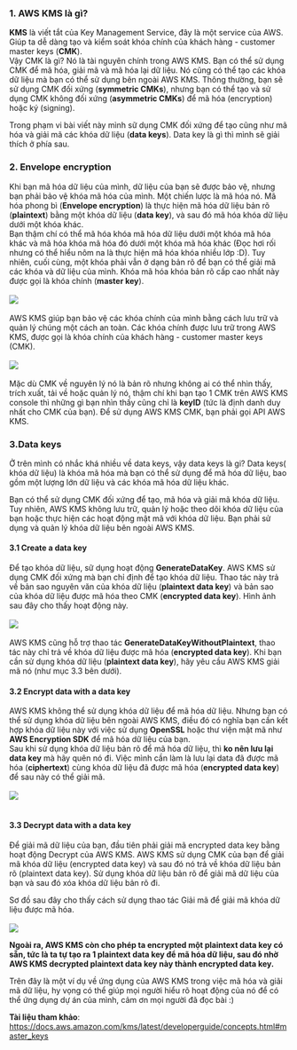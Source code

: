### 1. AWS KMS là gì?
**KMS** là viết tắt của Key Management Service, đây là một service của AWS. Giúp ta dễ dàng tạo và kiểm soát khóa chính của khách hàng - customer master keys (**CMK**).<br>
Vậy CMK là gì? Nó là tài nguyên chính trong AWS KMS. Bạn có thể sử dụng CMK để mã hóa, giải mã và mã hóa lại dữ liệu. Nó cũng có thể tạo các khóa dữ liệu mà bạn có thể sử dụng bên ngoài AWS KMS. Thông thường, bạn sẽ sử dụng CMK đối xứng (**symmetric CMKs**), nhưng bạn có thể tạo và sử dụng CMK không đối xứng (**asymmetric CMKs**) để mã hóa (encryption) hoặc ký (signing).<br>

Trong phạm vi bài viết này mình sữ dụng CMK đối xứng để tạo cũng như mã hóa và giải mã các khóa dữ liệu (**data keys**). Data key là gì thì mình sẽ giải thích ở phía sau.
### 2. Envelope encryption
Khi bạn mã hóa dữ liệu của mình, dữ liệu của bạn sẽ được bảo vệ, nhưng bạn phải bảo vệ khóa mã hóa của mình. Một chiến lược là mã hóa nó. Mã hóa phong bì (**Envelope encryption**) là thực hiện mã hóa dữ liệu bản rõ (**plaintext**) bằng một khóa dữ liệu (**data key**), và sau đó mã hóa khóa dữ liệu dưới một khóa khác.<br>
Bạn thậm chí có thể mã hóa khóa mã hóa dữ liệu dưới một khóa mã hóa khác và mã hóa khóa mã hóa đó dưới một khóa mã hóa khác (Đọc hơi rối nhưng có thể hiểu nôm na là thực hiện mã hóa khóa nhiều lớp :D). Tuy nhiên, cuối cùng, một khóa phải vẫn ở dạng bản rõ để bạn có thể giải mã các khóa và dữ liệu của mình. Khóa mã hóa khóa bản rõ cấp cao nhất này được gọi là khóa chính (**master key**).<br><br>
![](https://images.viblo.asia/16b1a3bb-7519-4ee5-8de2-9b9093fdfe96.png)<br><br>
AWS KMS giúp bạn bảo vệ các khóa chính của mình bằng cách lưu trữ và quản lý chúng một cách an toàn. Các khóa chính được lưu trữ trong AWS KMS, được gọi là khóa chính của khách hàng - customer master keys (CMK). <br><br>
![](https://images.viblo.asia/95a0f068-1801-4ea9-9f3a-f674d599a5c6.png)<br><br>
Mặc dù CMK về nguyên lý nó là bản rõ nhưng không ai có thể nhìn thấy, trích xuất, tải về hoặc quản lý nó, thậm chí khi bạn tạo 1 CMK trên AWS KMS console thì những gì bạn nhìn thấy cũng chỉ là **keyID** (tức là định danh duy nhất cho CMK của bạn). Để sử dụng AWS KMS CMK, bạn phải gọi API AWS KMS.
### 3.Data keys
Ở trên mình có nhắc khá nhiều về data keys, vậy data keys là gi?
Data keys( khóa dữ liệu) là khóa mã hóa mà bạn có thể sử dụng để mã hóa dữ liệu, bao gồm một lượng lớn dữ liệu và các khóa mã hóa dữ liệu khác.

Bạn có thể sử dụng CMK đối xứng để tạo, mã hóa và giải mã khóa dữ liệu. Tuy nhiên, AWS KMS không lưu trữ, quản lý hoặc theo dõi khóa dữ liệu của bạn hoặc thực hiện các hoạt động mật mã với khóa dữ liệu. Bạn phải sử dụng và quản lý khóa dữ liệu bên ngoài AWS KMS.<br>
#### 3.1 Create a data key
Để tạo khóa dữ liệu, sữ dụng hoạt động **GenerateDataKey**. AWS KMS sử dụng CMK đối xứng mà bạn chỉ định để tạo khóa dữ liệu. Thao tác này trả về bản sao nguyên văn của khóa dữ liệu (**plaintext data key**) và bản sao của khóa dữ liệu được mã hóa theo CMK (**encrypted data key**). Hình ảnh sau đây cho thấy hoạt động này.<br><br>
![](https://images.viblo.asia/03792a89-38c0-44ef-ba8a-d5739e03f3ee.png)<br><br>
AWS KMS cũng hỗ trợ thao tác **GenerateDataKeyWithoutPlaintext**, thao tác này chỉ trả về khóa dữ liệu được mã hóa (**encrypted data key**). Khi bạn cần sử dụng khóa dữ liệu (**plaintext data key**), hãy yêu cầu AWS KMS giải mã nó (như mục 3.3 bên dưới).
#### 3.2 Encrypt data with a data key
AWS KMS không thể sử dụng khóa dữ liệu để mã hóa dữ liệu. Nhưng bạn có thể sử dụng khóa dữ liệu bên ngoài AWS KMS, điều đó có nghĩa bạn cần kết hợp khóa dữ liệu này với việc sử dụng **OpenSSL** hoặc thư viện mật mã như **AWS Encryption SDK** để mã hóa dữ liệu của bạn.<br>
Sau khi sử dụng khóa dữ liệu bản rõ để mã hóa dữ liệu, thì **ko nên lưu lại data key** mà hãy quên nó đi. Việc mình cần làm là lưu lại data đã được mã hóa (**ciphertext**) cùng khóa dữ liệu đã được mã hóa (**encrypted data key**) để sau này có thể giải mã.<br><br>
![](https://images.viblo.asia/34dc6e4e-8df5-4ad7-9649-64268b901282.png)<br><br>
#### 3.3 Decrypt data with a data key
Để giải mã dữ liệu của bạn, đầu tiên phải giải mã encrypted data key bằng hoạt động Decrypt của AWS KMS. AWS KMS sử dụng CMK của bạn để giải mã khóa dữ liệu (encrypted data key) và sau đó nó trả về khóa dữ liệu bản rõ (plaintext data key). Sử dụng khóa dữ liệu bản rõ để giải mã dữ liệu của bạn và sau đó xóa khóa dữ liệu bản rõ đi.

Sơ đồ sau đây cho thấy cách sử dụng thao tác Giải mã để giải mã khóa dữ liệu được mã hóa.<br><br>
![](https://images.viblo.asia/34a79e0e-8d77-4ea4-9486-e18c6250366d.png)
<br>

**Ngoài ra, AWS KMS còn cho phép ta encrypted một plaintext data key có sẵn, tức là ta tự tạo ra 1 plaintext data key để mã hóa dữ liệu, sau đó nhờ AWS KMS decrypted plaintext data key này thành encrypted data key.**

Trên đây là một ví dụ về ứng dụng của AWS KMS trong việc mã hóa và giãi mã dữ liệu, hy vọng có thể giúp mọi người hiểu rõ hoạt động của nó để có thể ứng dụng dự án của mình, cảm ơn mọi người đã đọc bài :) <br>

**Tài liệu tham khảo**: https://docs.aws.amazon.com/kms/latest/developerguide/concepts.html#master_keys
